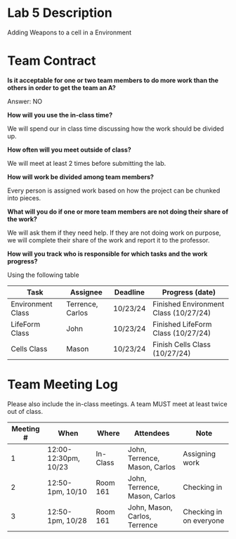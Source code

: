 # Lab 5 Description

Adding Weapons to a cell in a Environment

# Team Contract

**Is it acceptable for one or two team members to do more work than the others
in order to get the team an A?**

Answer: NO

**How will you use the in-class time?**

We will spend our in class time discussing how the work should be divided up.

**How often will you meet outside of class?**

We will meet at least 2 times before submitting the lab.

**How will work be divided among team members?**

Every person is assigned work based on how the project can be chunked into pieces.

**What will you do if one or more team members are not doing their share of the work?**

We will ask them if they need help. If they are not doing work on purpose, we will complete their share of the work and report it to the professor.


**How will you track who is responsible for which tasks and the work progress?**

Using the following table

| Task                                  | Assignee | Deadline | Progress (date) |
|---------------------------------------|---|---|---|
| Environment Class | Terrence, Carlos| 10/23/24 | Finished Environment Class (10/27/24) |
| LifeForm Class                 | John | 10/23/24 | Finished LifeForm Class (10/27/24)|
| Cells Class                | Mason | 10/23/24 | Finish Cells Class (10/27/24)|


# Team Meeting Log

Please also include the in-class meetings. A team MUST meet at least twice out
of class.

| Meeting # | When | Where | Attendees            | Note |
|-----------|---|---|----------------------|---|
| 1         | 12:00-12:30pm, 10/23 | In-Class | John, Terrence, Mason, Carlos | Assigning work |
| 2         | 12:50-1pm, 10/10 | Room 161 | John, Terrence, Mason, Carlos          | Checking in |
| 3         | 12:50-1pm, 10/28 | Room 161 | John, Mason, Carlos, Terrence          | Checking in on everyone |
